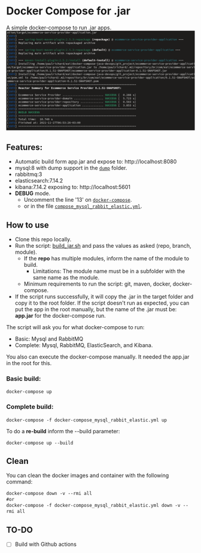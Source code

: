 # Docker Compose for .jar

A simple docker-compose to run .jar apps.
[![Demo](/poster.png)](/demo.mp4)

## Features:

- Automatic build form app.jar and expose to: http://localhost:8080
- mysql:8 with dump support in the [`dump`](./dump) folder.
- rabbitmq:3
- elasticsearch:7.14.2
- kibana:7.14.2 exposing to: http://localhost:5601
- **DEBUG** mode.
  - Uncomment the line '13' on [`docker-compose`](./docker-compose.yml).
  - or in the file [`compose_mysql_rabbit_elastic.yml`](./compose_mysql_rabbit_elastic.yml).

## How to use

- Clone this repo locally.
- Run the script: [build_jar.sh](./build_jar.sh) and pass the values as asked (repo, branch, module).
  - If the **repo** has multiple modules, inform the name of the module to build.
    - Limitations: The module name must be in a subfolder with the same name as the module.
  - Minimum requirements to run the script: git, maven, docker, docker-compose.
- If the script runs successfully, it will copy the .jar in the target folder and copy it to the root folder. If the script doesn't run as expected, you can put the app in the root manually, but the name of the .jar must be: **app.jar** for the docker-compose run.

The script will ask you for what docker-compose to run:
- Basic: Mysql and RabbitMQ
- Complete: Mysql, RabbitMQ, ElasticSearch, and Kibana.

You also can execute the docker-compose manually. It needed the app.jar in the root for this. 

### Basic build:

```
docker-compose up
```

### Complete build:

```
docker-compose -f docker-compose_mysql_rabbit_elastic.yml up
```

To do a **re-build** inform the --build parameter:

```
docker-compose up --build
```

## Clean

You can clean the docker images and container with the following command:

```
docker-compose down -v --rmi all
#or
docker-compose -f docker-compose_mysql_rabbit_elastic.yml down -v --rmi all
```

## TO-DO
- [ ] Build with Github actions
